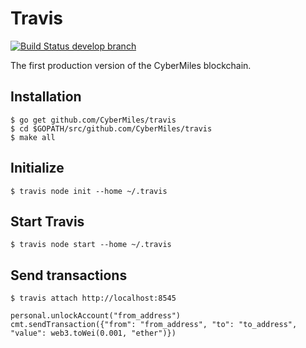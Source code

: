 # Travis
[![Build Status develop branch](https://travis-ci.org/CyberMiles/travis.svg?branch=develop)](https://travis-ci.org/CyberMiles/travis)

The first production version of the CyberMiles blockchain.

## Installation

```shell
$ go get github.com/CyberMiles/travis
$ cd $GOPATH/src/github.com/CyberMiles/travis
$ make all
```

## Initialize

```
$ travis node init --home ~/.travis
```

## Start Travis

```
$ travis node start --home ~/.travis
```

## Send transactions

```
$ travis attach http://localhost:8545
```

```
personal.unlockAccount("from_address")
cmt.sendTransaction({"from": "from_address", "to": "to_address", "value": web3.toWei(0.001, "ether")})
```
